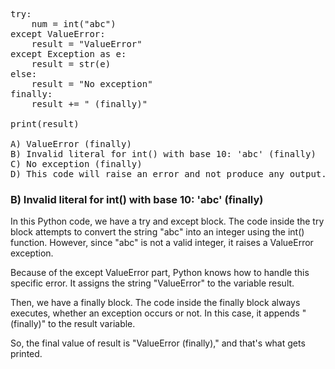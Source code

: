 <pre>
try:
    num = int("abc")
except ValueError:
    result = "ValueError"
except Exception as e:
    result = str(e)
else:
    result = "No exception"
finally:
    result += " (finally)"

print(result)

A) ValueError (finally)
B) Invalid literal for int() with base 10: 'abc' (finally)
C) No exception (finally)
D) This code will raise an error and not produce any output.*
</pre>
### B) Invalid literal for int() with base 10: 'abc' (finally)

In this Python code, we have a try and except block. The code inside the try block attempts to convert the string "abc" into an integer using the int() function. However, since "abc" is not a valid integer, it raises a ValueError exception.

Because of the except ValueError part, Python knows how to handle this specific error. It assigns the string "ValueError" to the variable result.

Then, we have a finally block. The code inside the finally block always executes, whether an exception occurs or not. In this case, it appends " (finally)" to the result variable.

So, the final value of result is "ValueError (finally)," and that's what gets printed.
